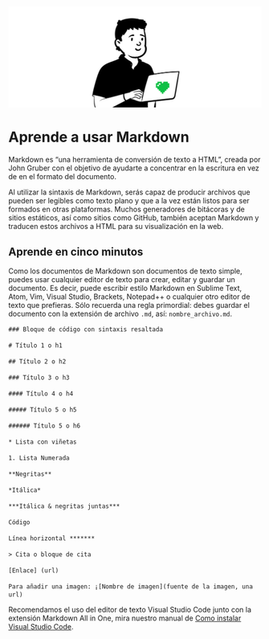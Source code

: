 ![Aprende a usar Markdown](./img/guia-markdown.png)

# Aprende a usar Markdown

Markdown es “una herramienta de conversión de texto a HTML”, creada por John Gruber con el objetivo de ayudarte a concentrar en la escritura en vez de en el formato del documento.

Al utilizar la sintaxis de Markdown, serás capaz de producir archivos que pueden ser legibles como texto plano y que a la vez están listos para ser formados en otras plataformas. Muchos generadores de bitácoras y de sitios estáticos, así como sitios como GitHub, también aceptan Markdown y traducen estos archivos a HTML para su visualización en la web. 

## Aprende en cinco minutos

Como los documentos de Markdown son documentos de texto simple, puedes usar cualquier editor de texto para crear, editar y guardar un documento. Es decir, puede escribir estilo Markdown en Sublime Text, Atom, Vim, Visual Studio, Brackets, Notepad++ o cualquier otro editor de texto que prefieras. Sólo recuerda una regla primordial: debes guardar el documento con la extensión de archivo `.md`, así: `nombre_archivo.md`.

    ### Bloque de código con sintaxis resaltada

    # Título 1 o h1
    
    ## Título 2 o h2
    
    ### Título 3 o h3
    
    #### Título 4 o h4
    
    ##### Título 5 o h5
    
    ###### Título 5 o h6
    
    * Lista con viñetas
    
    1. Lista Numerada
    
    **Negritas**
    
    *Itálica*
    
    ***Itálica & negritas juntas***
    
    Código
    
    Línea horizontal *******
    
    > Cita o bloque de cita
    
    [Enlace] (url)

    Para añadir una imagen: ¡[Nombre de imagen](fuente de la imagen, una url)


Recomendamos el uso del editor de texto Visual Studio Code junto con la extensión Markdown All in One, mira nuestro manual de [Como instalar Visual Studio Code](../vs_code-instructions/es.md).